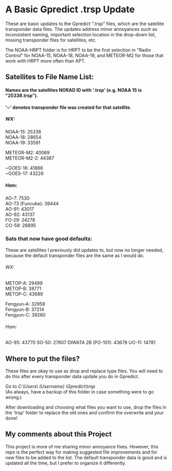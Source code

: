 # A Basic Gpredict .trsp Update
These are basic updates to the Gpredict ".trsp" files, which are the satellite transponder data files.
The updates address minor annoyances such as inconsistent naming, important selection location in the drop-down list, missing transponder files for satellites, etc.  

The NOAA-HRPT folder is for HRPT to be the first selection in "Radio Control" for NOAA-15, NOAA-18, NOAA-19, and METEOR-M2 for those that work with HRPT more often than APT.  
 
  
  
  
## Satellites to File Name List:  
#### Names are the satellites NORAD ID with '.trsp' (e.g. NOAA 15 is "25338.trsp").  
#### '~' denotes transponder file was created for that satellite.
  
##### WX:  
NOAA-15: 25338  
NOAA-18: 28654  
NOAA-19: 33591   

METEOR-M2: 40069  
METEOR-M2-2: 44387    

~GOES-16: 41866   
~GOES-17: 43226   
   

##### Ham:  
AO-7: 7530  
AO-73 (Funcube): 39444  
AO-91: 43017  
AO-92: 43137  
FO-29: 24278  
CO-58: 28895  



### Sats that now have good defaults:  
These are satellites I previously did updates to, but now no longer needed, because the default transponder files are the same as I would do.   
  
###### WX:  
METOP-A: 29499   
METOP-B: 38771   
METOP-C: 43689   

Fengyun-A: 32958   
Fengyun-B: 37214   
Fengyun-C: 39260   


###### Ham:
AO-95: 43770
SO-50: 27607
DIWATA 2B (PO-101): 43678
UO-11: 14781
  
  
## Where to put the files? 
These files are okay to use as drop and replace type files. You will need to do this after every transponder data update you do in Gpredict.   

Go to *C:\Users\ (Username) \Gpredict\trsp*  
(As always, have a backup of this folder in case something were to go wrong.)  

After downloading and choosing what files you want to use, drop the files in the 'trsp' folder to replace the old ones and confirm the overwrite and your done!


## My comments about this Project
This project is more of me sharing minor annoyance fixes. However, this repo is the perfect way for making suggested file improvements and for new files to be added to the list.
The default transponder data is good and is updated all the time, but I prefer to organize it differently.
